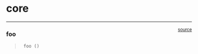 # core


<!-- WARNING: THIS FILE WAS AUTOGENERATED! DO NOT EDIT! -->

------------------------------------------------------------------------

<a
href="https://github.com/j-parkes-nel/jp-nbdev-test/blob/main/jp_nbdev_test/core.py#L9"
target="_blank" style="float:right; font-size:smaller">source</a>

### foo

>      foo ()
